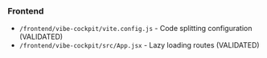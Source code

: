 ### Frontend

- `/frontend/vibe-cockpit/vite.config.js` - Code splitting configuration (VALIDATED)
- `/frontend/vibe-cockpit/src/App.jsx` - Lazy loading routes (VALIDATED)
